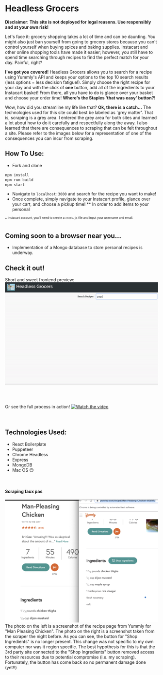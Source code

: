 # Headless Grocers

**Disclaimer: This site is not deployed for legal reasons. Use responsibly and**
**at your own risk!**

Let's face it: grocery shopping takes a lot of time and can be daunting. You
might also just ban yourself from going to grocery stores because you can't
control yourself when buying spices and baking supplies. Instacart and other
online shopping tools have made it easier; however, you still have to spend time
searching through recipes to find the perfect match for your day. Painful,
right?

**I've got you covered!** Headless Grocers allows you to search for a recipe
using Yummly's API and keeps your options to the top 10 search results (less
options = less decision fatigue!). Simply choose the right recipe for your day
and with the click of **one** button, add all of the ingredients to your
Instacart basket! From there, all you have to do is glance over your basket and
choose your order time! **Where's the Staples 'that was easy' button?!**

Wow, how did you streamline my life like that? **Ok, there is a catch...** The
technologies used for this site could best be labeled as 'grey matter'. That is,
scraping is a grey area. I entered the grey area for both sites and learned a
lot about how to do it carefully and respectfully along the away. I also learned
that there are consequences to scraping that can be felt throughout a site.
Please refer to the images below for a representation of one of the consequences
you can incur from scraping.

## How To Use:

- Fork and clone

```shell
npm install
npm run build
npm start
```

- Navigate to `localhost:3000` and search for the recipe you want to make!
- Once complete, simply navigate to your Instacart profile, glance over your
  cart, and choose a pickup time! \*\* In order to add items to your personal

<sup>\*<sup> Instacart account, you'll need to create a `creds.js` file and
input your username and email.

## Coming soon to a browser near you...

- Implementation of a Mongo database to store personal recipes is underway.

## Check it out!

Short and sweet frontend preview: 
<br> 
<img src="./docs/Frontend.gif">

<br>
<br>

Or see the full process in action!
[![Watch the video](http://i3.ytimg.com/vi/GWn7cF-7_qM/maxresdefault.jpg)](https://youtu.be/GWn7cF-7_qM)
<br> <br> <br>

## Technologies Used:

- React Boilerplate
- Puppeteer
- Chrome Headless
- Express
- MongoDB
- Mac OS :wink: 
<br> <br> <br>

#### Scraping faux pas

<img src="./docs/ShopButtonGone.png">
The photo on the left is a screenshot of the recipe page from Yummly for "Man Pleasing Chicken". 
The photo on the right is a screenshot taken from the scraper the night before. 
As you can see, the button for "Shop Ingredients" is no longer present. 
This change was not specific to my own computer nor was it region specific. The best hypothesis for this is that the 3rd party site connected to the "Shop Ingredients" button removed access to their resources due to potential compromise (i.e. my scraping). Fortunately, the button has come back so no permanent damage done (yet!!)
